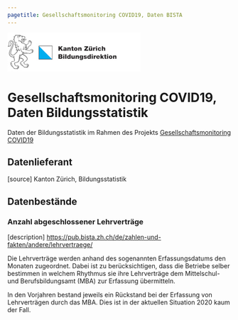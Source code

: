 ```yaml
---
pagetitle: Gesellschaftsmonitoring COVID19, Daten BISTA
---
```


![](https://github.com/bildungsmonitoringZH/bildungsmonitoringZH.github.io/raw/master/assets/ktzh_bi_logo_de-300x88.jpg)

# Gesellschaftsmonitoring COVID19, Daten Bildungsstatistik

Daten der Bildungsstatistik im Rahmen des Projekts [Gesellschaftsmonitoring COVID19](https://statistikzh.github.io/covid19monitoring/)

## Datenlieferant

[source] Kanton Zürich, Bildungsstatistik

## Datenbestände

### Anzahl abgeschlossener Lehrverträge

[description] https://pub.bista.zh.ch/de/zahlen-und-fakten/andere/lehrvertraege/

Die Lehrverträge werden anhand des sogenannten Erfassungsdatums den Monaten zugeordnet. Dabei ist zu berücksichtigen, dass die Betriebe selber bestimmen in welchem Rhythmus sie ihre Lehrverträge dem Mittelschul- und Berufsbildungsamt (MBA) zur Erfassung übermitteln.

In den Vorjahren bestand jeweils ein Rückstand bei der Erfassung von Lehrverträgen durch das MBA. Dies ist in der aktuellen Situation 2020 kaum der Fall.
